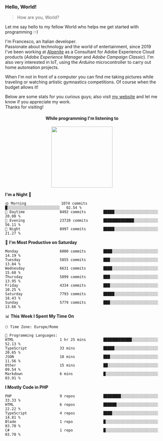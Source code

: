 ### Hello, World!

> How are you, World?

Let me say hello to my fellow World who helps me get started with programming :-)

I'm Francesco, an Italian developer.  
Passionate about technology and the world of entertainment, since 2019 I've been working at [Alpenite](https://www.alpenite.com) as a Consultant for Adobe Experience Cloud products (*Adobe Experience Manager* and *Adobe Campaign Classic*). I'm also very interested in IoT, using the *Arduino* microcontroller to carry out home automation projects.

When I'm not in front of a computer you can find me taking pictures while traveling or watching artistic gymnastics competitions. Of course when the budget allows it!

Below are some stats for you curious guys; also visit [my website](https://www.francescorega.eu) and let me know if you appreciate my work.  
Thanks for visiting!

<div align="center">
  <h4>While programming I'm listening to</h4>
  <a href="https://apps.francescorega.eu/now-playing/11147232609" target="_blank"><img src="https://apps.francescorega.eu/now-playing/11147232609" width="200"></a>
</div>

<!--START_SECTION:waka-->
**I'm a Night 🦉** 

```text
🌞 Morning                1074 commits        █░░░░░░░░░░░░░░░░░░░░░░░░   02.54 % 
🌆 Daytime                8492 commits        █████░░░░░░░░░░░░░░░░░░░░   20.08 % 
🌃 Evening                23728 commits       ██████████████░░░░░░░░░░░   56.11 % 
🌙 Night                  8997 commits        █████░░░░░░░░░░░░░░░░░░░░   21.27 % 
```
📅 **I'm Most Productive on Saturday** 

```text
Monday                   6000 commits        ████░░░░░░░░░░░░░░░░░░░░░   14.19 % 
Tuesday                  5855 commits        ███░░░░░░░░░░░░░░░░░░░░░░   13.84 % 
Wednesday                6631 commits        ████░░░░░░░░░░░░░░░░░░░░░   15.68 % 
Thursday                 5899 commits        ███░░░░░░░░░░░░░░░░░░░░░░   13.95 % 
Friday                   4334 commits        ███░░░░░░░░░░░░░░░░░░░░░░   10.25 % 
Saturday                 7793 commits        █████░░░░░░░░░░░░░░░░░░░░   18.43 % 
Sunday                   5779 commits        ███░░░░░░░░░░░░░░░░░░░░░░   13.66 % 
```


📊 **This Week I Spent My Time On** 

```text
🕑︎ Time Zone: Europe/Rome

💬 Programming Languages: 
HTML                     1 hr 25 mins        █████████████░░░░░░░░░░░░   52.13 % 
TypeScript               33 mins             █████░░░░░░░░░░░░░░░░░░░░   20.65 % 
JSON                     18 mins             ███░░░░░░░░░░░░░░░░░░░░░░   11.56 % 
Other                    15 mins             ██░░░░░░░░░░░░░░░░░░░░░░░   09.54 % 
Markdown                 6 mins              █░░░░░░░░░░░░░░░░░░░░░░░░   03.91 % 
```

**I Mostly Code in PHP** 

```text
PHP                      9 repos             ████████░░░░░░░░░░░░░░░░░   33.33 % 
HTML                     6 repos             ██████░░░░░░░░░░░░░░░░░░░   22.22 % 
TypeScript               4 repos             ████░░░░░░░░░░░░░░░░░░░░░   14.81 % 
Blade                    1 repo              █░░░░░░░░░░░░░░░░░░░░░░░░   03.70 % 
C#                       1 repo              █░░░░░░░░░░░░░░░░░░░░░░░░   03.70 % 
```




<!--END_SECTION:waka-->
